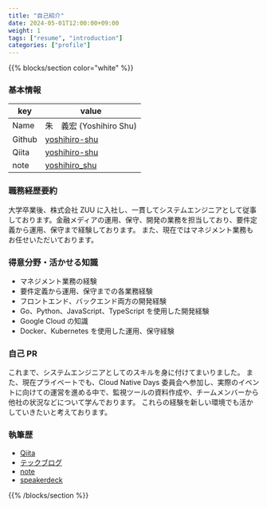 ```yaml
---
title: "自己紹介"
date: 2024-05-01T12:00:00+09:00
weight: 1
tags: ["resume", "introduction"]
categories: ["profile"]
---
```


{{% blocks/section color="white" %}}

### 基本情報

|key|value|
|---|-----|
|Name|朱　義宏 (Yoshihiro Shu)|
|Github|[yoshihiro-shu](https://github.com/yoshihiro-shu)|
|Qiita|[yoshihiro-shu](https://qiita.com/yoshihiro-shu)|
|note|[yoshihiro_shu](https://note.com/yoshihiro_shu)|

### 職務経歴要約

大学卒業後、株式会社 ZUU に入社し、一貫してシステムエンジニアとして従事しております。金融メディアの運用、保守、開発の業務を担当しており、要件定義から運用、保守まで経験しております。
また、現在ではマネジメント業務もお任せいただいております。

### 得意分野・活かせる知識

- マネジメント業務の経験
- 要件定義から運用、保守までの各業務経験
- フロントエンド、バックエンド両方の開発経験
- Go、Python、JavaScript、TypeScript を使用した開発経験
- Google Cloud の知識
- Docker、Kubernetes を使用した運用、保守経験

### 自己 PR

これまで、システムエンジニアとしてのスキルを身に付けてまいりました。
また、現在プライベートでも、Cloud Native Days 委員会へ参加し、実際のイベントに向けての運営を進める中で、監視ツールの資料作成や、チームメンバーから他社の状況などについて学んでおります。
これらの経験を新しい環境でも活かしていきたいと考えております。

### 執筆歴

* [Qiita](https://qiita.com/yoshihiro-shu)
* [テックブログ](https://yoshihiroshu.com)
* [note](https://note.com/yoshihiro_shu)
* [speakerdeck](https://speakerdeck.com/yoshihiro_shu)

{{% /blocks/section %}}

